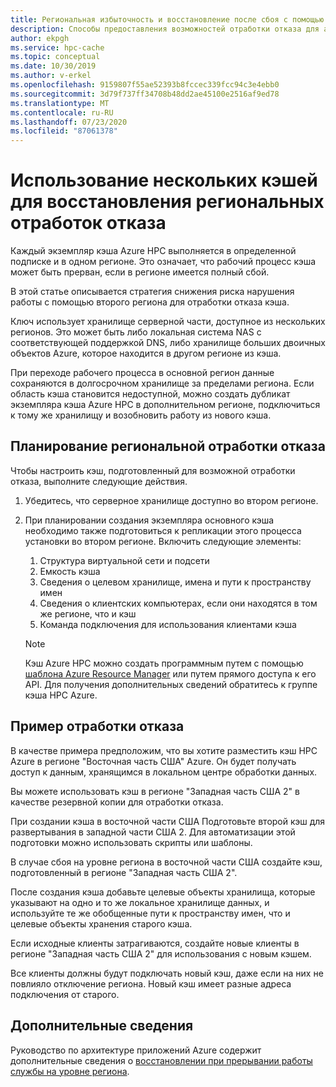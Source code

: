 ```yaml
---
title: Региональная избыточность и восстановление после сбоя с помощью кэша HPC Azure
description: Способы предоставления возможностей отработки отказа для аварийного восстановления с помощью кэша HPC Azure
author: ekpgh
ms.service: hpc-cache
ms.topic: conceptual
ms.date: 10/30/2019
ms.author: v-erkel
ms.openlocfilehash: 9159807f55ae52393b8fccec339fcc94c3e4ebb0
ms.sourcegitcommit: 3d79f737ff34708b48dd2ae45100e2516af9ed78
ms.translationtype: MT
ms.contentlocale: ru-RU
ms.lasthandoff: 07/23/2020
ms.locfileid: "87061378"
---
```

# <a name="use-multiple-caches-for-regional-failover-recovery"></a>Использование нескольких кэшей для восстановления региональных отработок отказа

Каждый экземпляр кэша Azure HPC выполняется в определенной подписке и в одном регионе. Это означает, что рабочий процесс кэша может быть прерван, если в регионе имеется полный сбой.

В этой статье описывается стратегия снижения риска нарушения работы с помощью второго региона для отработки отказа кэша.

Ключ использует хранилище серверной части, доступное из нескольких регионов. Это может быть либо локальная система NAS с соответствующей поддержкой DNS, либо хранилище больших двоичных объектов Azure, которое находится в другом регионе из кэша.

При переходе рабочего процесса в основной регион данные сохраняются в долгосрочном хранилище за пределами региона. Если область кэша становится недоступной, можно создать дубликат экземпляра кэша Azure HPC в дополнительном регионе, подключиться к тому же хранилищу и возобновить работу из нового кэша.

## <a name="planning-for-regional-failover"></a>Планирование региональной отработки отказа

Чтобы настроить кэш, подготовленный для возможной отработки отказа, выполните следующие действия.

1. Убедитесь, что серверное хранилище доступно во втором регионе.
1. При планировании создания экземпляра основного кэша необходимо также подготовиться к репликации этого процесса установки во втором регионе. Включить следующие элементы:

   1. Структура виртуальной сети и подсети
   1. Емкость кэша
   1. Сведения о целевом хранилище, имена и пути к пространству имен
   1. Сведения о клиентских компьютерах, если они находятся в том же регионе, что и кэш
   1. Команда подключения для использования клиентами кэша

   > [!NOTE]
   > Кэш Azure HPC можно создать программным путем с помощью [шаблона Azure Resource Manager](../azure-resource-manager/templates/overview.md) или путем прямого доступа к его API. Для получения дополнительных сведений обратитесь к группе кэша HPC Azure.

## <a name="failover-example"></a>Пример отработки отказа

В качестве примера предположим, что вы хотите разместить кэш HPC Azure в регионе "Восточная часть США" Azure. Он будет получать доступ к данным, хранящимся в локальном центре обработки данных.

Вы можете использовать кэш в регионе "Западная часть США 2" в качестве резервной копии для отработки отказа.

При создании кэша в восточной части США Подготовьте второй кэш для развертывания в западной части США 2. Для автоматизации этой подготовки можно использовать скрипты или шаблоны.

В случае сбоя на уровне региона в восточной части США создайте кэш, подготовленный в регионе "Западная часть США 2".

После создания кэша добавьте целевые объекты хранилища, которые указывают на одно и то же локальное хранилище данных, и используйте те же обобщенные пути к пространству имен, что и целевые объекты хранения старого кэша.

Если исходные клиенты затрагиваются, создайте новые клиенты в регионе "Западная часть США 2" для использования с новым кэшем.

Все клиенты должны будут подключать новый кэш, даже если на них не повлияло отключение региона. Новый кэш имеет разные адреса подключения от старого.

## <a name="learn-more"></a>Дополнительные сведения

Руководство по архитектуре приложений Azure содержит дополнительные сведения о [восстановлении при прерывании работы службы на уровне региона](<https://docs.microsoft.com/azure/architecture/resiliency/recovery-loss-azure-region>).
